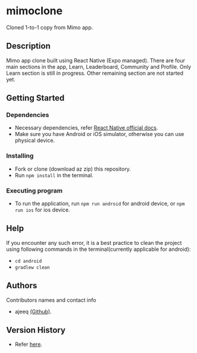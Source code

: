 # mimoclone

Cloned 1-to-1 copy from Mimo app.

## Description

Mimo app clone built using React Native (Expo managed). There are four main sections in the app, Learn, Leaderboard, Community and Profile.
Only Learn section is still in progress. Other remaining section are not started yet.

## Getting Started

### Dependencies

* Necessary dependencies, refer [React Native official docs](https://reactnative.dev/).
* Make sure you have Android or iOS simulator, otherwise you can use physical device.

### Installing

* Fork or clone (download az zip) this repository.
* Run ```npm install``` in the terminal.

### Executing program

* To run the application, run ```npm run android``` for android device, or ```npm run ios``` for ios device.

## Help

If you encounter any such error, it is a best practice to clean the project using following commands in the terminal(currently applicable for android):
* ```cd android```
* ```gradlew clean```

## Authors

Contributors names and contact info

* ajeeq [(Github)](https://github.com/ajeeq/).

## Version History

* Refer [here](https://github.com/ajeeq/mimoappchallenge/commits/master).

<!-- ## License -->

<!-- This project is licensed under the [NAME HERE] License - see the LICENSE.md file for details -->

<!-- ## Acknowledgments

Inspiration, code snippets, etc.
* [awesome-readme](https://github.com/matiassingers/awesome-readme)
* [PurpleBooth](https://gist.github.com/PurpleBooth/109311bb0361f32d87a2)
* [dbader](https://github.com/dbader/readme-template)
* [zenorocha](https://gist.github.com/zenorocha/4526327)
* [fvcproductions](https://gist.github.com/fvcproductions/1bfc2d4aecb01a834b46) -->
